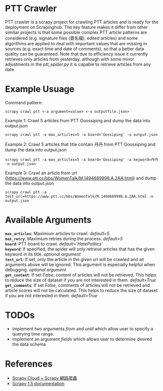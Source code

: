 # PTT Crawler
PTT crawler is a scrapy project for crawling PTT articles and is ready for the deployment on Scrapinghub. The key feature makes it differ from other similiar projects is that some possible complex PTT article patterns are considered (e.g. signature files (簽名檔), edited articles) and some algorithms are applied to deal with important values that are missing in sources (e.g. exact time and date of comments), so that a better data quality can be guaranteed. Note that due to efficiency issue it currently retrieves only articles from yesterday, although with some minor adjustments in the *ptt_spider.py* it is capable to retrieve articles from any date.  

# Example Usuage
Command pattern:  

    scrapy crawl ptt <-a argument=value> <-o outputfile.json>  

Example 1: Crawl 5 articles from PTT Goossiping and dump the data into output.json

    scrapy crawl ptt -a max_articles=5 -a board='Gossiping' -o output.json

Example 2: Crawl 5 articles that title contain 丹丹 from PTT Goossiping and dump the data into output.json  

    scrapy crawl ptt -a max_articles=5 -a board='Gossiping' -a keyword=丹丹 -o output.json

Example 3: Crawl an article from url (https://www.ptt.cc/bbs/WomenTalk/M.1494689998.A.2AA.html) and dump the data into output.json  

    scrapy crawl ptt -a test_url=https://www.ptt.cc/bbs/WomenTalk/M.1494689998.A.2AA.html -o output.json

# Available Arguments
**`max_articles`**: Maximium articles to crawl. *default=5*  
**`max_retry`**: Maximium retries during the process. *default=5*  
**`board`**: PTT board to crawl. *default='HatePolitics'*  
**`keyword`**: If specified, the spider will only retrieve articles that has the given keyword in its title. *optional argument*    
**`test_url`**: If set, only the article in the given url will be crawled and all arguments above will be ignored. This argument is especially helpful when debugging. *optional argument*  
**`get_content`**: If set *False*, content of articles will not be retrieved. This helps to reduce the size of dataset if you are not interested in them. *default=True*  
**`get_comments`**: If set *False*, comments of articles will not be retrieved and article scores will not be calculated. This helps to reduce the size of dataset if you are not interested in them. *default=True*  
  
# TODOs
- implement two arguments *from* and *until* which allow user to specify a querying time range.  
- implement an argument *fields* which allows user to determine desired the data schema

# References
- [Scrapy Cloud + Scrapy 網路爬蟲](https://city.shaform.com/zh/2017/05/13/scrapy-cloud/)
- [Scrapy 1.5 documentation](https://docs.scrapy.org/en/latest/)
